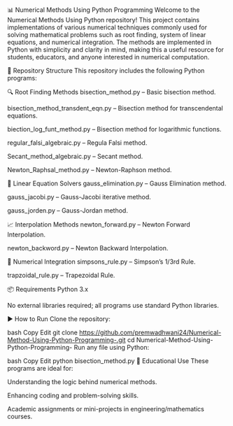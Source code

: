 📊 Numerical Methods Using Python Programming
Welcome to the Numerical Methods Using Python repository! This project contains implementations of various numerical techniques commonly used for solving mathematical problems such as root finding, system of linear equations, and numerical integration. The methods are implemented in Python with simplicity and clarity in mind, making this a useful resource for students, educators, and anyone interested in numerical computation.

📁 Repository Structure
This repository includes the following Python programs:

🔍 Root Finding Methods
bisection_method.py – Basic bisection method.

bisection_method_transdent_eqn.py – Bisection method for transcendental equations.

biection_log_funt_method.py – Bisection method for logarithmic functions.

regular_falsi_algebraic.py – Regula Falsi method.

Secant_method_algebraic.py – Secant method.

Newton_Raphsal_method.py – Newton-Raphson method.

🧮 Linear Equation Solvers
gauss_elimination.py – Gauss Elimination method.

gauss_jacobi.py – Gauss-Jacobi iterative method.

gauss_jorden.py – Gauss-Jordan method.

📈 Interpolation Methods
newton_forward.py – Newton Forward Interpolation.

newton_backword.py – Newton Backward Interpolation.

📐 Numerical Integration
simpsons_rule.py – Simpson’s 1/3rd Rule.

trapzoidal_rule.py – Trapezoidal Rule.

📦 Requirements
Python 3.x

No external libraries required; all programs use standard Python libraries.

▶️ How to Run
Clone the repository:

bash
Copy
Edit
git clone https://github.com/premwadhwani24/Numerical-Method-Using-Python-Programming-.git
cd Numerical-Method-Using-Python-Programming-
Run any file using Python:

bash
Copy
Edit
python bisection_method.py
🧠 Educational Use
These programs are ideal for:

Understanding the logic behind numerical methods.

Enhancing coding and problem-solving skills.

Academic assignments or mini-projects in engineering/mathematics courses.
